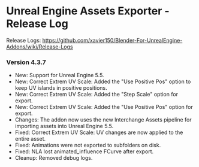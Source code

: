 # Unreal Engine Assets Exporter - Release Log
Release Logs: https://github.com/xavier150/Blender-For-UnrealEngine-Addons/wiki/Release-Logs

### Version 4.3.7

- New: Support for Unreal Engine 5.5.
- New: Correct Extrem UV Scale: Added the "Use Positive Pos" option to keep UV islands in positive positions.
- New: Correct Extrem UV Scale: Added the "Step Scale" option for export.
- New: Correct Extrem UV Scale: Added the "Use Positive Pos" option for export.
- Changes: The addon now uses the new Interchange Assets pipeline for importing assets into Unreal Engine 5.5.
- Fixed: Correct Extrem UV Scale: UV changes are now applied to the entire asset.
- Fixed: Animations were not exported to subfolders on disk.
- Fixed: NLA lost animated_influence FCurve after export.
- Cleanup: Removed debug logs.

